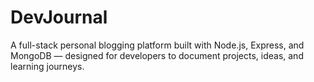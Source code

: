 # DevJournal
A full-stack personal blogging platform built with Node.js, Express, and MongoDB — designed for developers to document projects, ideas, and learning journeys.
